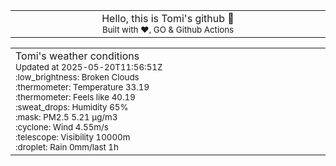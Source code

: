 
<div align="center">
<table>
<tbody>
<td align="center">
<img width="2000" height="0"><br>
Hello, this is Tomi's github 👋<br>
<sup>Built with ❤️, GO & Github Actions</sup><br>
<img width="2000" height="0">
</td>
</tbody>
</table>
</div>
<table>
<tbody>
<td align="left">
<img width="2000" height="0"><br>
Tomi's weather conditions<br>
<sup>Updated at 2025-05-20T11:56:51Z</sup><br>
<sup>:low_brightness: Broken Clouds</sup><br>
<sup>:thermometer: Temperature 33.19 </sup><br>
<sup>:thermometer: Feels like 40.19</sup><br>
<sup>:sweat_drops: Humidity 65%</sup><br>
<sup>:mask: PM2.5 5.21 μg/m3</sup><br>
<sup>:cyclone: Wind 4.55m/s </sup><br>
<sup>:telescope: Visibility 10000m </sup><br>
<sup>:droplet: Rain 0mm/last 1h </sup><br>
<img width="2000" height="0">
</td>
<td align="left">
<img width="2000" height="0"><br>
<br>
<img width="2000" height="0">
</td>
</tbody>
</table>
</div>
    